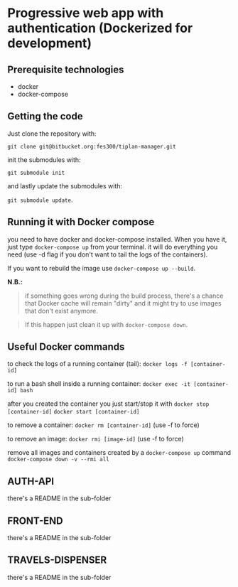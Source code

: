 # Progressive web app with authentication (Dockerized for development)

## Prerequisite technologies

- docker
- docker-compose

## Getting the code

Just clone the repository with:

`git clone git@bitbucket.org:fes300/tiplan-manager.git`

init the submodules with:

`git submodule init`

and lastly update the submodules with:

`git submodule update`.


## Running it with Docker compose

you need to have docker and docker-compose installed. When you have it, just type `docker-compose up` from your terminal. it will do everything you need (use -d flag if you don't want to tail the logs of the containers).

If you want to rebuild the image use `docker-compose up --build`.


**N.B.:** 
>if something goes wrong during the build process, there's a chance that Docker cache will remain "dirty" and it might try to use images that don't exist anymore.

>If this happen just clean it up with `docker-compose down`.


## Useful Docker commands

to check the logs of a running container (tail):
`docker logs -f [container-id]`

to run a bash shell inside a running container:
`docker exec -it [container-id] bash`

after you created the container you just start/stop it with
`docker stop [container-id]`
`docker start [container-id]`

to remove a container:
`docker rm [container-id]` (use -f to force)

to remove an image:
`docker rmi [image-id]` (use -f to force)

remove all images and containers created by a `docker-compose up` command
`docker-compose down -v --rmi all`



## AUTH-API

there's a README in the sub-folder

## FRONT-END

there's a README in the sub-folder

## TRAVELS-DISPENSER

there's a README in the sub-folder
